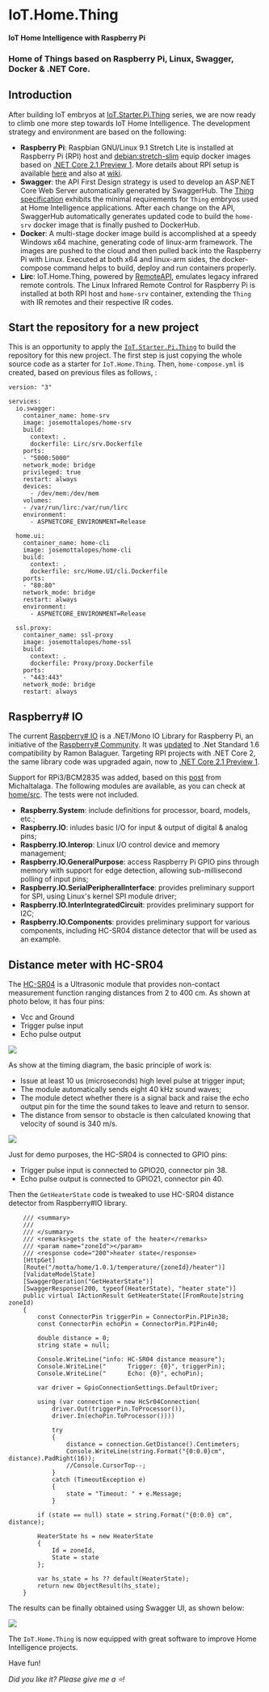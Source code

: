 # IoT.Home.Thing

#### IoT Home Intelligence with Raspberry Pi

### Home of Things based on Raspberry Pi, Linux, Swagger, Docker & .NET Core.

## Introduction

After building IoT embryos at [IoT.Starter.Pi.Thing](https://github.com/josemotta/IoT.Starter.Pi.Thing) series, we are now ready to climb one more step towards IoT Home Intelligence. The development strategy and environment are based on the following:  

- **Raspberry Pi**: Raspbian GNU/Linux 9.1 Stretch Lite is installed at Raspberry Pi (RPI) host and [debian:stretch-slim](https://github.com/dotnet/dotnet-docker/blob/master/2.1/runtime/stretch-slim/arm32v7/Dockerfile) equip docker images based on [.NET Core 2.1 Preview 1](https://blogs.msdn.microsoft.com/dotnet/2018/02/27/announcing-net-core-2-1-preview-1/). More details about RPI setup is available [here](https://github.com/josemotta/IoT.Starter.Pi.Thing/wiki/2.-IoT.Starter.Pi.Thing#2-setup) and also at [wiki](https://github.com/josemotta/IoT.Starter.Pi.Thing/wiki/RPI-Setup).
- **Swagger**: the API First Design strategy is used to develop an ASP.NET Core Web Server automatically generated by SwaggerHub. The [Thing specification](https://github.com/josemotta/IoT.Starter.Pi.Thing/wiki/2.-IoT.Starter.Pi.Thing#1-specs) exhibits the minimal requirements for `Thing` embryos used at Home Intelligence applications. After each change on the API, SwaggerHub automatically generates updated code to build the `home-srv` docker image that is finally pushed to DockerHub.
- **Docker**: A multi-stage docker image build is accomplished at a speedy Windows x64 machine, generating code of linux-arm framework. The images are pushed to the cloud and then pulled back into the Raspberry Pi with Linux. Executed at both x64 and linux-arm sides, the docker-compose command helps to build, deploy and run containers properly.
- **Lirc**: IoT.Home.Thing, powered by [RemoteAPI](https://app.swaggerhub.com/apis/motta/home/1.0.2#/Remote), emulates legacy infrared remote controls. The Linux Infrared Remote Control for Raspberry Pi is installed at both RPI host and `home-srv` container, extending the `Thing` with IR remotes and their respective IR codes.

## Start the repository for a new project

This is an opportunity to apply the [`IoT.Starter.Pi.Thing`](https://github.com/josemotta/IoT.Starter.Pi.Thing) to build the repository for this new project. The first step is just copying the whole  source code as a starter for `IoT.Home.Thing`. Then, `home-compose.yml` is created, based on previous files as follows, :

	version: "3"
	
	services:
	  io.swagger:
	    container_name: home-srv
	    image: josemottalopes/home-srv
	    build:
	      context: .
	      dockerfile: Lirc/srv.Dockerfile
	    ports:
	    - "5000:5000"
	    network_mode: bridge
	    privileged: true
	    restart: always
	    devices:
	      - /dev/mem:/dev/mem
	    volumes:
	    - /var/run/lirc:/var/run/lirc
	    environment:
	      - ASPNETCORE_ENVIRONMENT=Release
	
	  home.ui:
	    container_name: home-cli
	    image: josemottalopes/home-cli
	    build:
	      context: .
	      dockerfile: src/Home.UI/cli.Dockerfile
	    ports:
	    - "80:80"
	    network_mode: bridge
	    restart: always
	    environment:
	      - ASPNETCORE_ENVIRONMENT=Release
	 
	  ssl.proxy:
	    container_name: ssl-proxy
	    image: josemottalopes/home-ssl
	    build:
	      context: .
	      dockerfile: Proxy/proxy.Dockerfile
	    ports:
	    - "443:443"
	    network_mode: bridge
	    restart: always

## Raspberry# IO

The current [Raspberry# IO](https://github.com/raspberry-sharp/raspberry-sharp-io) is a .NET/Mono IO Library for Raspberry Pi, an initiative of the [Raspberry# Community](http://www.raspberry-sharp.org/). It was [updated](https://github.com/Ramon-Balaguer/raspberry-sharp-io) to .Net Standard 1.6 compatibility by Ramon Balaguer. Targeting RPI projects with .NET Core 2, the  same library code was upgraded again, now to [.NET Core 2.1 Preview 1](https://blogs.msdn.microsoft.com/dotnet/2018/02/27/announcing-net-core-2-1-preview-1/).

Support for RPi3/BCM2835 was added, based on this [post](https://github.com/raspberry-sharp/raspberry-sharp-io/issues/88) from Michaltalaga. The following modules are available, as you can check at [home/src](https://github.com/josemotta/IoT.Home.Thing/tree/master/home/src). The tests were not included. 

- **Raspberry.System**: include definitions for processor, board, models, etc.;
- **Raspberry.IO**: inludes basic I/O for input & output of digital & analog pins;
- **Raspberry.IO.Interop**: Linux I/O control device and memory management;
- **Raspberry.IO.GeneralPurpose**: access Raspberry Pi GPIO pins through memory with support for edge detection, allowing sub-millisecond polling of input pins;
- **Raspberry.IO.SerialPeripheralInterface**: provides preliminary support for SPI,  using Linux's kernel SPI module driver;
- **Raspberry.IO.InterIntegratedCircuit**: provides preliminary support for I2C;
- **Raspberry.IO.Components**: provides preliminary support for various components, including HC-SR04 distance detector that will be used as an example.

## Distance meter with HC-SR04


The [HC-SR04](http://www.micropik.com/PDF/HCSR04.pdf) is a Ultrasonic module that provides non-contact measurement function ranging distances from 2 to 400 cm. As shown at photo below, it has four pins:

- Vcc and Ground
- Trigger pulse input
- Echo pulse output

![](https://i.imgur.com/AaAC7GV.jpg)

As show at the timing diagram, the basic principle of work is:

- Issue at least 10 us (microseconds) high level pulse at trigger input;
- The module automatically sends eight 40 kHz sound waves;
- The module detect whether there is a signal back and raise the echo output pin for the time the sound takes to leave and return to sensor.
- The distance from sensor to obstacle is then calculated knowing that velocity of sound is 340 m/s.

![](https://i.imgur.com/Cfk7LhM.png)

Just for demo purposes, the HC-SR04 is connected to GPIO pins:

- Trigger pulse input is connected to GPIO20, connector pin 38.
- Echo pulse output is connected to GPIO21, connector pin 40.

Then the `GetHeaterState` code is tweaked to use HC-SR04 distance detector from Raspberry#IO library.

        /// <summary>
        /// 
        /// </summary>
        /// <remarks>gets the state of the heater</remarks>
        /// <param name="zoneId"></param>
        /// <response code="200">heater state</response>
        [HttpGet]
        [Route("/motta/home/1.0.1/temperature/{zoneId}/heater")]
        [ValidateModelState]
        [SwaggerOperation("GetHeaterState")]
        [SwaggerResponse(200, typeof(HeaterState), "heater state")]
        public virtual IActionResult GetHeaterState([FromRoute]string zoneId)
        {
            const ConnectorPin triggerPin = ConnectorPin.P1Pin38;
            const ConnectorPin echoPin = ConnectorPin.P1Pin40;

            double distance = 0;
            string state = null;

            Console.WriteLine("info: HC-SR04 distance measure");
            Console.WriteLine("      Trigger: {0}", triggerPin);
            Console.WriteLine("      Echo: {0}", echoPin);

            var driver = GpioConnectionSettings.DefaultDriver;

            using (var connection = new HcSr04Connection(
                driver.Out(triggerPin.ToProcessor()),
                driver.In(echoPin.ToProcessor())))

                try
                {
                    distance = connection.GetDistance().Centimeters;
                    Console.WriteLine(string.Format("{0:0.0}cm", distance).PadRight(16));
                    //Console.CursorTop--;
                }
                catch (TimeoutException e)
                {
                    state = "Timeout: " + e.Message;
                }

            if (state == null) state = string.Format("{0:0.0} cm", distance);

            HeaterState hs = new HeaterState
            {
                Id = zoneId,
                State = state
            };

            var hs_state = hs ?? default(HeaterState);
            return new ObjectResult(hs_state);
        }

The results can be finally obtained using Swagger UI, as shown below:

![](https://i.imgur.com/LhjmNpn.png)

The `IoT.Home.Thing` is now equipped with great software to improve Home Intelligence projects.

Have fun!

*Did you like it? Please give me a :star:!*